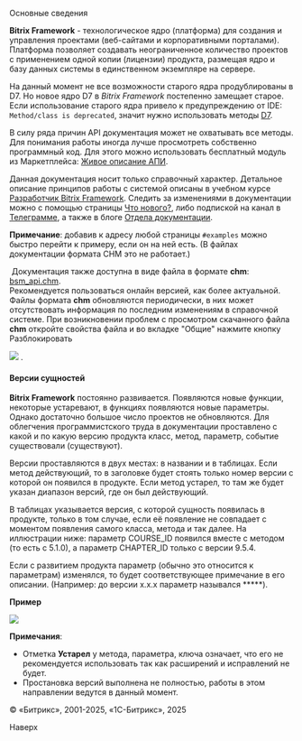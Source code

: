 Основные сведения

**Bitrix Framework** - технологическое ядро (платформа) для создания и управления проектами (веб-сайтами и корпоративными порталами). Платформа позволяет создавать неограниченное количество проектов с применением одной копии (лицензии) продукта, размещая ядро и базу данных системы в единственном экземпляре на сервере.

На данный момент не все возможности старого ядра продублированы в D7. Но новое ядро D7 в *Bitrix Framework* постепенно замещает старое. Если использование старого ядра привело к предупреждению от IDE: `Method/class is deprecated`, значит нужно использовать методы [D7](http://dev.1c-bitrix.ru/api_d7/index.php).

В силу ряда причин API документация может не охватывать все методы. Для понимания работы иногда лучше просмотреть собственно программный код. Для этого можно использовать бесплатный модуль из Маркетплейса: [Живое описание АПИ](http://dev.1c-bitrix.ru/learning/course/index.php?COURSE_ID=43&LESSON_ID=2534).

Данная документация носит только справочный характер. Детальное описание принципов работы с системой описаны в учебном курсе [Разработчик Bitrix Framework](https://dev.1c-bitrix.ru/learning/course/index.php?COURSE_ID=43). Следить за изменениями в документации можно с помощью страницы [Что нового?](https://dev.1c-bitrix.ru/docs/what-s-new.php), либо подпиской на канал в [Телеграмме](https://t.me/bitrixdoc "Канал 1С-Битрикс: Учебные курсы и документация"), а также в блоге [Отдела документации](https://dev.1c-bitrix.ru/community/blogs/Docs_and_other/).

**Примечание**: добавив к адресу любой страницы `#examples` можно быстро перейти к примеру, если он на ней есть. (В файлах документации формата CHM это не работает.)

  

 Документация также доступна в виде файла в формате **chm**: [bsm\_api.chm](/docs/chm_files/bsm_api.chm).  
Рекомендуется пользоваться онлайн версией, как более актуальной. Файлы формата **chm** обновляются периодически, в них может отсутствовать информация по последним изменениям в справочной системе. При возникновении проблем с просмотром скачанного файла **chm** откройте свойства файла и во вкладке "Общие" нажмите кнопку
Разблокировать



![](/upload/api_help/example/bsm_api_unlock.png)
.

  

#### Версии сущностей

**Bitrix Framework** постоянно развивается. Появляются новые функции, некоторые устаревают, в функциях появляются новые параметры. Однако достаточно большое число проектов не обновляются. Для облегчения программистского труда в документации проставлено с какой и по какую версию продукта класс, метод, параметр, событие существовали (существуют).

Версии проставляются в двух местах: в названии и в таблицах. Если метод действующий, то в заголовке будет стоять только номер версии с которой он появился в продукте. Если метод устарел, то там же будет указан диапазон версий, где он был действующий.

В таблицах указывается версия, с которой сущность появилась в продукте, только в том случае, если её появление не совпадает с моментом появления самого класса, метода и так далее.
На иллюстрации ниже: параметр COURSE\_ID появился вместе с методом (то есть с 5.1.0), а параметр CHAPTER\_ID только с версии 9.5.4.

Если с развитием продукта параметр (обычно это относится к параметрам) изменялся, то будет соответствующее примечание в его описании. (Например: до версии х.х.х параметр назывался \*\*\*\*\*).

**Пример**

![](https://dev.1c-bitrix.ru/upload/api_help/main/version_1.png)

**Примечания**:

* Отметка **Устарел** у метода, параметра, ключа означает, что его не рекомендуется использовать так как расширений и исправлений не будет.
* Простановка версий выполнена не полностью, работы в этом направлении ведутся в данный момент.

© «Битрикс», 2001-2025, «1С-Битрикс», 2025

Наверх